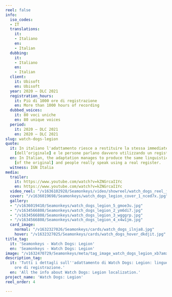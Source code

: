 ```yaml
---
reel: false
info:
  iso_codes:
  - IT
  translations:
    it:
    - Italiano
    en:
    - Italian
  dubbing:
    it:
    - Italiano
    en:
    - Italian
  client:
    it: Ubisoft
    en: Ubisoft
  year: 2020 – DLC 2021
  registration_hours:
    it: Più di 1000 ore di registrazione
    en: More than 1000 hours of recording
  dubbed_voices:
    it: 80 voci uniche
    en: 80 unique voices
  period:
    it: 2020 – DLC 2021
    en: 2020 – DLC 2021
slug: watch-dogs-legion
quote:
  it: In italiano l'adattamento riesce a restituire la stessa immediatezza linguistica
    [dell’originale] e le persone parlano davvero utilizzando un registro reale.
  en: In Italian, the adaptation manages to produce the same linguistic immediacy
    [of the original] and people really speak using a real register.
  witness: IGN Italia
media:
  trailer:
    it: https://www.youtube.com/watch?v=kZNGrcaI1Yc
    en: https://www.youtube.com/watch?v=kZNGrcaI1Yc
  video_reel: "/v1636102928/Seamonkeys/video/showreel/watch_dogs_reel_jquvzr.mp4"
  cover: "/v1636019698/Seamonkeys/watch_dogs_legion_cover_1_nced7x.jpg"
  gallery:
  - "/v1636019410/Seamonkeys/watch_dogs_legion_5_gmoe3u.jpg"
  - "/v1634566808/Seamonkeys/watch_dogs_legion_2_ym6di7.jpg"
  - "/v1634566808/Seamonkeys/watch_dogs_legion_3_wgggrp.jpg"
  - "/v1634566808/Seamonkeys/watch_dogs_legion_4_x4w1jm.jpg"
  card_image:
    normal: "/v1632327026/Seamonkeys/cards/watch_dogs_ilnja8.jpg"
    hover: "/v1632327025/Seamonkeys/cards/watch_dogs_hover_dkdjit.jpg"
title_tag:
  it: 'Seamonkeys - Watch Dogs: Legion'
  en: 'Seamonkeys - Watch Dogs: Legion'
image: "/v1632470729/Seamonkeys/meta/tag_image_watch_dogs_legion_xb7amx.jpg"
description_tag:
  it: 'Tutti i dettagli sull''adattamento di Watch Dogs: Legion: lingue, parole, voci,
    ore di registrazione.'
  en: 'All the info about Watch Dogs: Legion localization.'
project_name: 'Watch Dogs: Legion'
reel_order: 4

---
```

